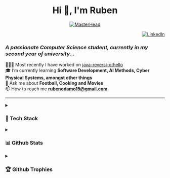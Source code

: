 <h1 align="center">Hi 👋, I'm Ruben</h1>

<p align="center">
  <a href="https://rubenodamo.io/">
    <img src="https://github.com/rubenodamo/rubenodamo/assets/93412774/693b26b2-2dc6-4b96-b190-ac83bf3784e7" alt="MasterHead">
  </a>
</p>

<p align="right">
  <a href="https://linkedin.com/in/rubenodamo">
    <img src="https://img.shields.io/badge/LinkedIn-%230077B5.svg?logo=linkedin&logoColor=white" alt="LinkedIn">
  </a>
</p>

<h3 align="left"><em>A passionate Computer Science student, currently in my second year of university...</em></h3>

👨🏾‍💻 Most recently I have worked on [java-reversi-othello](https://github.com/rubenodamo/java-reversi-othello)<br>
🎓 I’m currently learning **Software Development, AI Methods, Cyber Physical Systems, amongst other things**<br>
💬 Ask me about **Football, Cooking and Movies**<br>
📫 How to reach me **rubenodamo15@gmail.com**<br>

---
<details><summary><h3>👾 Tech Stack</h3></summary>
<p align="center">
  <!-- Your shields here -->
  
  ![C](https://img.shields.io/badge/c-%2300599C.svg?style=for-the-badge&logo=c&logoColor=white) ![CSS3](https://img.shields.io/badge/css3-%231572B6.svg?style=for-the-badge&logo=css3&logoColor=white) ![Haskell](https://img.shields.io/badge/Haskell-5e5086?style=for-the-badge&logo=haskell&logoColor=white) ![HTML5](https://img.shields.io/badge/html5-%23E34F26.svg?style=for-the-badge&logo=html5&logoColor=white) ![Java](https://img.shields.io/badge/java-%23ED8B00.svg?style=for-the-badge&logo=java&logoColor=white) ![JavaScript](https://img.shields.io/badge/javascript-%23323330.svg?style=for-the-badge&logo=javascript&logoColor=%23F7DF1E) ![LaTeX](https://img.shields.io/badge/latex-%23008080.svg?style=for-the-badge&logo=latex&logoColor=white) ![PHP](https://img.shields.io/badge/php-%23777BB4.svg?style=for-the-badge&logo=php&logoColor=white) ![Python](https://img.shields.io/badge/python-3670A0?style=for-the-badge&logo=python&logoColor=ffdd54) ![MySQL](https://img.shields.io/badge/mysql-%2300f.svg?style=for-the-badge&logo=mysql&logoColor=white) ![MariaDB](https://img.shields.io/badge/MariaDB-003545?style=for-the-badge&logo=mariadb&logoColor=white) ![NumPy](https://img.shields.io/badge/numpy-%23013243.svg?style=for-the-badge&logo=numpy&logoColor=white) ![Pandas](https://img.shields.io/badge/pandas-%23150458.svg?style=for-the-badge&logo=pandas&logoColor=white) ![scikit-learn](https://img.shields.io/badge/scikit--learn-%23F7931E.svg?style=for-the-badge&logo=scikit-learn&logoColor=white) ![LINUX](https://img.shields.io/badge/Linux-FCC624?style=for-the-badge&logo=linux&logoColor=black) ![GIT](https://img.shields.io/badge/Git-fc6d26?style=for-the-badge&logo=git&logoColor=white) ![Notion](https://img.shields.io/badge/Notion-%23000000.svg?style=for-the-badge&logo=notion&logoColor=white) ![GitHub](https://img.shields.io/badge/GitHub-%23121011.svg?style=for-the-badge&logo=github&logoColor=white)
</p>
</details>

<details><summary><h3>📊 Github Stats</h3></summary>
<p align="center">
  <a href="https://github.com/rubenodamo">
    <img height="180em" src="https://github-readme-stats.vercel.app/api?username=rubenodamo&theme=prussian&hide_border=true&include_all_commits=true&count_private=false" />
    <img height="180em" src="https://github-readme-streak-stats.herokuapp.com/?user=rubenodamo&theme=prussian&hide_border=true"/>
    <img height="180em" src="https://github-readme-stats.vercel.app/api/top-langs/?username=rubenodamo&theme=prussian&hide_border=true&include_all_commits=true&count_private=false&layout=compact"/>
  </a>  
</p>
</details>

<details><summary><h3>🏆 Github Trophies</h3></summary>
<p align="center">
  
  ![](https://github-profile-trophy.vercel.app/?username=rubenodamo&theme=nord&no-frame=true&no-bg=false&margin-w=4)
</p>
</details>

